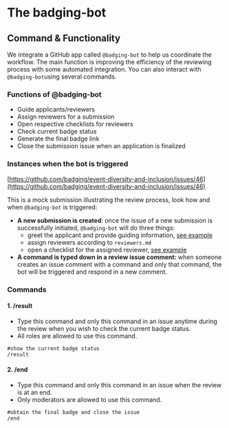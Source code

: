 # The badging-bot

## Command & Functionality

We integrate a GitHub app called `@badging-bot` to help us coordinate the workflow. The main function is improving the efficiency of the reviewing process with some automated integration. You can also interact with `@badging-bot`using several commands.

### Functions of @badging-bot

* Guide applicants/reviewers
* Assign reviewers for a submission
* Open respective checklists for reviewers
* Check current badge status
* Generate the final badge link
* Close the submission issue when an application is finalized

### Instances when the bot is triggered

[https://github.com/badging/event-diversity-and-inclusion/issues/46](https://github.com/badging/event-diversity-and-inclusion/issues/46)

This is a mock submission illustrating the review process, look how and when `@badging-bot` is triggered:

* **A new submission is created**: once the issue of a new submission is successfully initiated, `@badging-bot` will do three things:
  * greet the applicant and provide guiding information, [see example](https://github.com/badging/event-diversity-and-inclusion/issues/46#issuecomment-674938374)
  * assign reviewers according to `reviewers.md`
  * open a checklist for the assigned reviewer, [see example](https://github.com/badging/event-diversity-and-inclusion/issues/46#issuecomment-674938396)
* **A command is typed down in a review issue comment:** when someone creates an issue comment with a command and only that command, the bot will be triggered and respond in a new comment. 

### Commands

#### 1. /result

* Type this command and only this command in an issue anytime during the review when you wish to check the current badge status.
* All roles are allowed to use this command.

```text
#show the current badge status
/result
```

#### 2. /end

* Type this command and only this command in an issue when the review is at an end.
* Only moderators are allowed to use this command.

```text
#obtain the final badge and close the issue
/end
```



